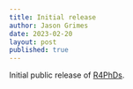 ```yaml
---
title: Initial release
author: Jason Grimes
date: 2023-02-20
layout: post
published: true
---
```


Initial public release of [R4PhDs](https://github.com/polla-fattah/R4PhDs).